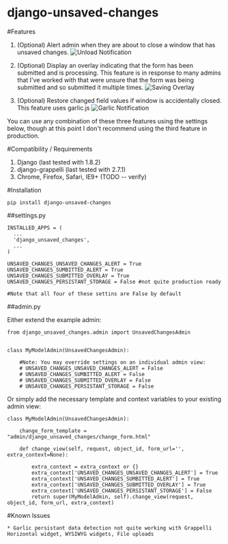 # django-unsaved-changes

#Features

1. (Optional) Alert admin when they are about to close a window that has 
	unsaved changes.
![Unload Notification](https://raw.github.com/ninapavlich/django-unsaved-changes/master/docs/screenshots/unload_notification.png)

2. (Optional) Display an overlay indicating that the form has been submitted 
	and is processing. This feature is in response to many admins that I've 
	worked with that were unsure that the form was being submitted and so 
	submitted it multiple times.
![Saving Overlay](https://raw.github.com/ninapavlich/django-unsaved-changes/master/docs/screenshots/saving_overlay.png)

3. (Optional) Restore changed field values if window is accidentally closed. 
	This feature uses garlic.js
![Garlic Notification](https://raw.github.com/ninapavlich/django-unsaved-changes/master/docs/screenshots/garlic_notification.png)

You can use any combination of these three features using the settings below, 
though at this point I don't recommend using the third feature in production.


#Compatibility / Requirements

1. Django (last tested with 1.8.2)
2. django-grappelli (last tested with 2.7.1)
3. Chrome, Firefox, Safari, IE9+ (TODO -- verify)

#Installation

    pip install django-unsaved-changes

##settings.py

    INSTALLED_APPS = (
      ...  
      'django_unsaved_changes',    
      ...
    )

	UNSAVED_CHANGES_UNSAVED_CHANGES_ALERT = True
	UNSAVED_CHANGES_SUMBITTED_ALERT = True
	UNSAVED_CHANGES_SUBMITTED_OVERLAY = True
	UNSAVED_CHANGES_PERSISTANT_STORAGE = False #not quite production ready

	#Note that all four of these settins are False by default

##admin.py
  
Either extend the example admin:

	from django_unsaved_changes.admin import UnsavedChangesAdmin


	class MyModelAdmin(UnsavedChangesAdmin):

		#Note: You may override settings on an individual admin view:
		# UNSAVED_CHANGES_UNSAVED_CHANGES_ALERT = False
		# UNSAVED_CHANGES_SUMBITTED_ALERT = False
		# UNSAVED_CHANGES_SUBMITTED_OVERLAY = False
		# UNSAVED_CHANGES_PERSISTANT_STORAGE = False

Or simply add the necessary template and context variables to your existing admin view:
	
	class MyModelAdmin(UnsavedChangesAdmin):

		change_form_template = "admin/django_unsaved_changes/change_form.html"
 		
 		def change_view(self, request, object_id, form_url='', extra_context=None):
        
	        extra_context = extra_context or {}
	        extra_context['UNSAVED_CHANGES_UNSAVED_CHANGES_ALERT'] = True
	        extra_context['UNSAVED_CHANGES_SUMBITTED_ALERT'] = True
	        extra_context['UNSAVED_CHANGES_SUBMITTED_OVERLAY'] = True
	        extra_context['UNSAVED_CHANGES_PERSISTANT_STORAGE'] = False
	        return super(MyModelAdmin, self).change_view(request, object_id, form_url, extra_context)

#Known Issues

	* Garlic persistant data detection not quite working with Grappelli Horizontal widget, WYSIWYG widgets, File uploads